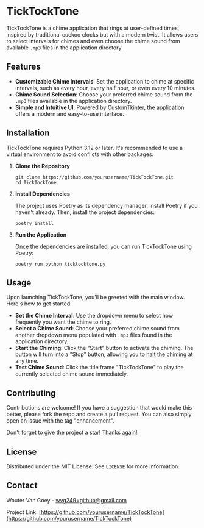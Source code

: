 # TickTockTone

TickTockTone is a chime application that rings at user-defined times, inspired by traditional cuckoo clocks but with a modern twist. It allows users to select intervals for chimes and even choose the chime sound from available `.mp3` files in the application directory.

## Features

- **Customizable Chime Intervals**: Set the application to chime at specific intervals, such as every hour, every half hour, or even every 10 minutes.
- **Chime Sound Selection**: Choose your preferred chime sound from the `.mp3` files available in the application directory.
- **Simple and Intuitive UI**: Powered by CustomTkinter, the application offers a modern and easy-to-use interface.

## Installation

TickTockTone requires Python 3.12 or later. It's recommended to use a virtual environment to avoid conflicts with other packages.

1. **Clone the Repository**

    ```
    git clone https://github.com/yourusername/TickTockTone.git
    cd TickTockTone
    ```

2. **Install Dependencies**

    The project uses Poetry as its dependency manager. Install Poetry if you haven't already. Then, install the project dependencies:

    ```
    poetry install
    ```

3. **Run the Application**

    Once the dependencies are installed, you can run TickTockTone using Poetry:

    ```
    poetry run python ticktocktone.py
    ```

## Usage

Upon launching TickTockTone, you'll be greeted with the main window. Here's how to get started:

- **Set the Chime Interval**: Use the dropdown menu to select how frequently you want the chime to ring.
- **Select a Chime Sound**: Choose your preferred chime sound from another dropdown menu populated with `.mp3` files found in the application directory.
- **Start the Chiming**: Click the "Start" button to activate the chiming. The button will turn into a "Stop" button, allowing you to halt the chiming at any time.
- **Test Chime Sound**: Click the title frame "TickTockTone" to play the currently selected chime sound immediately.

## Contributing

Contributions are welcome! If you have a suggestion that would make this better, please fork the repo and create a pull request. You can also simply open an issue with the tag "enhancement".

Don't forget to give the project a star! Thanks again!

## License

Distributed under the MIT License. See `LICENSE` for more information.

## Contact

Wouter Van Goey - wvg249+github@gmail.com

Project Link: [https://github.com/yourusername/TickTockTone](https://github.com/yourusername/TickTockTone)
